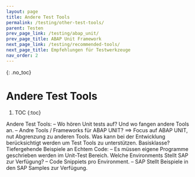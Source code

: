 ```yaml
---
layout: page
title: Andere Test Tools
permalink: /testing/other-test-tools/
parent: Testen
prev_page_link: /testing/abap_unit/
prev_page_title: ABAP Unit Framework
next_page_link: /testing/recommended-tools/
next_page_title: Empfehlungen für Testwerkzeuge
nav_order: 2
---
```


{: .no_toc}
# Andere Test Tools

1. TOC
{:toc}

Andere Test Tools: 
–	Wo hören Unit tests auf? Und wo fangen andere Tools an. 
–	Andre Tools / Frameworks für ABAP UNIT? 
==> Focus auf ABAP UNIT, nut Abgrenzung zu anderen Tools. 
Was kann bei der Entwicklung berücksichtigt werden um Test Tools zu unterstützen. 
Basisklasse? Tiefergehende Beispiele an Echtem Code:
–	Es müssen eigene Programme geschrieben werden im Unit-Test Bereich. 
Welche Environments Stellt SAP zur Verfügung? 
–	Code Snippiets pro Environment. 
–	SAP Stellt Beispiele in den SAP Samples zur Verfügung. 


